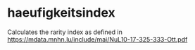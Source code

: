# haeufigkeitsindex
Calculates the rarity index as defined in https://mdata.mnhn.lu/include/mai/NuL10-17-325-333-Ott.pdf
